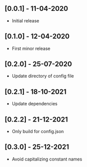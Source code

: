 ## [0.0.1] - 11-04-2020

* Initial release

## [0.1.0] - 12-04-2020

* First minor release

## [0.2.0] - 25-07-2020

* Update directory of config file

## [0.2.1] - 18-10-2021

* Update dependencies

## [0.2.2] - 21-12-2021

* Only build for config.json

## [0.3.0] - 25-12-2021

* Avoid capitalizing constant names
